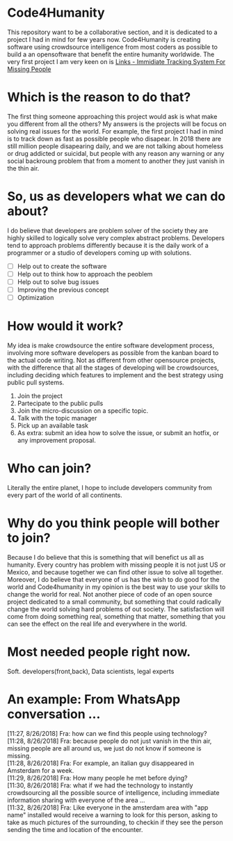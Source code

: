 # Code4Humanity
This repository want to be a collaborative section, and it is dedicated to a project I had in mind for few years now. Code4Humanity is creating software using crowdsource intelligence from most coders as possible to build a an opensoftware that benefit the entire humanity worldwide. The very first project I am very keen on is [Links - Immidiate Tracking System For Missing People](https://github.com/H3xHunter/Code4Humanity/blob/master/Links.md)

# Which is the reason to do that?
The first thing someone approaching this project would ask is what make you different from all the others? 
My answers is the projects will be focus on solving real issues for the world. For example, the first project I had in mind is to track down as fast as possible people who disapear. In 2018 there are still million people disapearing daily, and we are not talking about homeless or drug addicted or suicidal, but people with any reason any warning or any social backroung problem that from a moment to another they just vanish in the thin air. 

# So, us as developers what we can do about? 
I do believe that developers are problem solver of the society they are highly skilled to logically solve very complex abstract problems. Developers tend to approach problems differently because it is the daily work of a programmer or a studio of developers coming up with solutions. 
- [ ] Help out to create the software
- [ ] Help out to think how to approach the peoblem
- [ ] Help out to solve bug issues
- [ ] Improving the previous concept
- [ ] Optimization

# How would it work? 
My idea is make crowdsource the entire software development process, involving more software developers as possible from the kanban board to the actual code writing. Not as different from other opensource projects, with the difference that all the stages of developing will be crowdsources, including deciding which features to implement and the best strategy using public pull systems. 

1. Join the project
2. Partecipate to the public pulls
3. Join the micro-discussion on a specific topic. 
4. Talk with the topic manager
5. Pick up an available task
6. As extra: submit an idea how to solve the issue, or submit an hotfix, or any improvement proposal. 

# Who can join? 
Literally the entire planet, I hope to include developers community from every part of the world of all continents. 

# Why do you think people will bother to join? 
Because I do believe that this is something that will benefict us all as humanity. Every country has problem with missing people it is not just US or Mexico, and because together we can find other issue to solve all together. Moreover, I do believe that everyone of us has the wish to do good for the world and Code4humanity in my opinion is the best way to use your skills to change the world for real. Not another piece of code of an open source project dedicated to a small community, but something that could radically change the world solving hard problems of out society. The satisfaction will come from doing something real, something that matter, something that you can see the effect on the real life and everywhere in the world. 

# Most needed people right now.
Soft. developers(front,back), Data scientists, legal experts

# An example:  From WhatsApp conversation ... 
[11:27, 8/26/2018] Fra: how can we find this people using technology? </br>
[11:28, 8/26/2018] Fra: because people do not just vanish in the thin air, missing people are all around us, we just do not know if someone is missing. </br>
[11:28, 8/26/2018] Fra: For example, an italian guy disappeared in Amsterdam for a week. </br>
[11:29, 8/26/2018] Fra: How many people he met before dying? </br>
[11:30, 8/26/2018] Fra: what if we had the technology to instantly crowdsourcing all the possible source of intelligence, including immediate information sharing with everyone of the area ... </br>
[11:32, 8/26/2018] Fra: Like everyone in the amsterdam area with "app name" installed would receive a warning to look for this person, asking to take as much pictures of the surrounding, to checkin if they see the person sending the time and location of the encounter.  </br>

